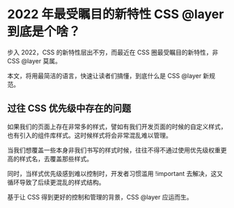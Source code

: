 # 2022 年最受瞩目的新特性 CSS @layer 到底是个啥？

步入 2022，CSS 的新特性层出不穷，而最近在 CSS 圈最受瞩目的新特性，非 CSS @layer 莫属。

本文，将用最简洁的语言，快速让读者们搞懂，到底什么是 CSS @layer 新规范。

## 过往 CSS 优先级中存在的问题

如果我们的页面上存在非常多的样式，譬如有我们开发页面的时候的自定义样式，也有引入的组件库样式。这时候样式将会非常混乱难以管理。

当我们想覆盖一些本身非我们书写的样式时候，往往不得不通过使用优先级权重更高的样式名，去覆盖那些样式。

同时，当样式优先级感到难以控制时，开发者习惯滥用 !important 去解决，这又循环导致了后续更混乱的样式结构。

基于让 CSS 得到更好的控制和管理的背景，CSS @layer 应运而生。